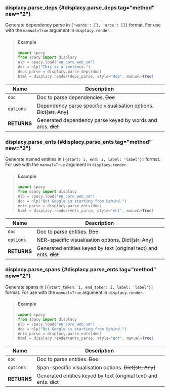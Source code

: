 ### displacy.parse_deps {#displacy.parse_deps tag="method" new="2"}

Generate dependency parse in `{'words': [], 'arcs': []}` format.
For use with the `manual=True` argument in `displacy.render`.

> #### Example
>
> ```python
> import spacy
> from spacy import displacy
> nlp = spacy.load("en_core_web_sm")
> doc = nlp("This is a sentence.")
> deps_parse = displacy.parse_deps(doc)
> html = displacy.render(deps_parse, style="dep", manual=True)
> ```

| Name        | Description                                                         |
| ----------- | ------------------------------------------------------------------- |
| `doc`       | Doc to parse dependencies. ~~Doc~~                                  |
| `options`   | Dependency parse specific visualisation options. ~~Dict[str, Any]~~ |
| **RETURNS** | Generated dependency parse keyed by words and arcs. ~~dict~~        |

### displacy.parse_ents {#displacy.parse_ents tag="method" new="2"}

Generate named entities in `[{start: i, end: i, label: 'label'}]` format.
For use with the `manual=True` argument in `displacy.render`.

> #### Example
>
> ```python
> import spacy
> from spacy import displacy
> nlp = spacy.load("en_core_web_sm")
> doc = nlp("But Google is starting from behind.")
> ents_parse = displacy.parse_ents(doc)
> html = displacy.render(ents_parse, style="ent", manual=True)
> ```

| Name        | Description                                                         |
| ----------- | ------------------------------------------------------------------- |
| `doc`       | Doc to parse entities. ~~Doc~~                                      |
| `options`   | NER-specific visualisation options. ~~Dict[str, Any]~~              |
| **RETURNS** | Generated entities keyed by text (original text) and ents. ~~dict~~ |

### displacy.parse_spans {#displacy.parse_ents tag="method" new="2"}

Generate spans in `[{start_token: i, end_token: i, label: 'label'}]` format.
For use with the `manual=True` argument in `displacy.render`.

> #### Example
>
> ```python
> import spacy
> from spacy import displacy
> nlp = spacy.load("en_core_web_sm")
> doc = nlp("But Google is starting from behind.")
> ents_parse = displacy.parse_ents(doc)
> html = displacy.render(ents_parse, style="ent", manual=True)
> ```

| Name        | Description                                                         |
| ----------- | ------------------------------------------------------------------- |
| `doc`       | Doc to parse entities. ~~Doc~~                                      |
| `options`   | Span-specific visualisation options. ~~Dict[str, Any]~~             |
| **RETURNS** | Generated entities keyed by text (original text) and ents. ~~dict~~ |

